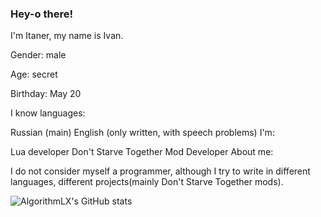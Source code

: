 ### Hey-o there!
I'm Itaner, my name is Ivan.

Gender: male

Age: secret

Birthday: May 20

I know languages:

Russian (main)
English (only written, with speech problems)
I'm:

Lua developer
Don't Starve Together Mod Developer
About me:

I do not consider myself a programmer, although I try to write in different languages, different projects(mainly Don't Starve Together mods).

![AlgorithmLX's GitHub stats](https://github-readme-stats.vercel.app/api?username=1t4n3r&count_private=true&theme=dark)
